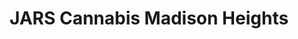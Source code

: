 ---
title: "JARS Cannabis Madison Heights"
url: /madison-heights/jars-cannabis-madison-heights/
shop: cannabis
---